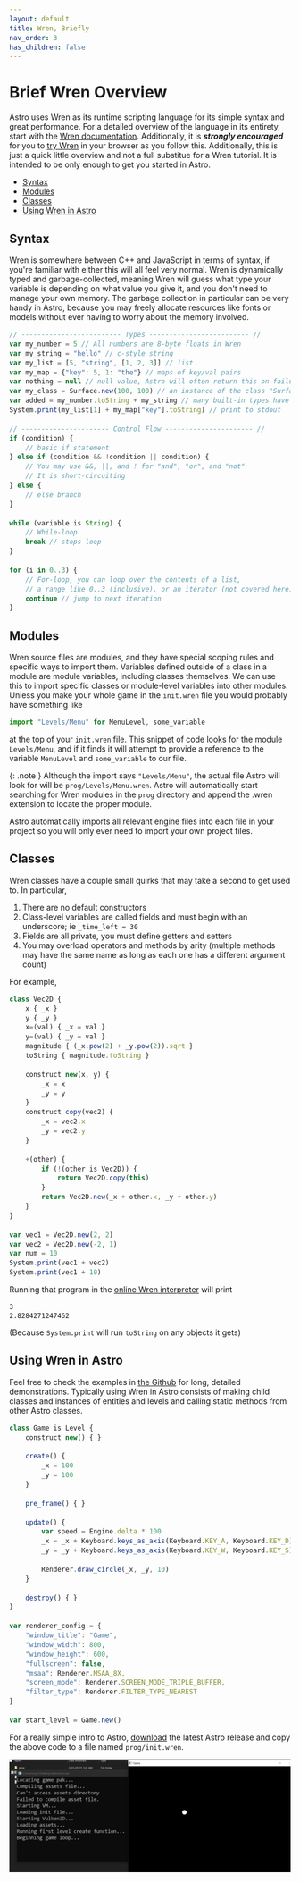 ```yaml
---
layout: default
title: Wren, Briefly
nav_order: 3
has_children: false
---
```


# Brief Wren Overview
Astro uses Wren as its runtime scripting language for its simple syntax
and great performance. For a detailed overview of the language in its
entirety, start with the [Wren documentation](https://wren.io/syntax.html).
Additionally, it is ***strongly encouraged*** for you to [try Wren](https://wren.io/try/)
in your browser as you follow this. Additionally, this is just a quick
little overview and not a full substitue for a Wren tutorial. It is intended
to be only enough to get you started in Astro.

 + [Syntax](#Syntax)
 + [Modules](#modules)
 + [Classes](#Classes)
 + [Using Wren in Astro](#using-wren-in-astro)

## Syntax
Wren is somewhere between C++ and JavaScript in terms of syntax, if you're familiar
with either this will all feel very normal. Wren is dynamically typed and
garbage-collected, meaning Wren will guess what type your variable is depending
on what value you give it, and you don't need to manage your own memory. The garbage
collection in particular can be very handy in Astro, because you may freely allocate
resources like fonts or models without ever having to worry about the memory involved.

```javascript
// ------------------------- Types ------------------------- //
var my_number = 5 // All numbers are 8-byte floats in Wren
var my_string = "hello" // c-style string
var my_list = [5, "string", [1, 2, 3]] // list
var my_map = {"key": 5, 1: "the"} // maps of key/val pairs
var nothing = null // null value, Astro will often return this on failure
var my_class = Surface.new(100, 100) // an instance of the class "Surface"
var added = my_number.toString + my_string // many built-in types have a .toString method
System.print(my_list[1] + my_map["key"].toString) // print to stdout

// ---------------------- Control Flow ---------------------- //
if (condition) {
    // basic if statement
} else if (condition && !condition || condition) {
    // You may use &&, ||, and ! for "and", "or", and "not"
    // It is short-circuiting
} else {
    // else branch
}

while (variable is String) {
    // While-loop
    break // stops loop
}

for (i in 0..3) {
    // For-loop, you can loop over the contents of a list,
    // a range like 0..3 (inclusive), or an iterator (not covered here)
    continue // jump to next iteration
}
```

## Modules
Wren source files are modules, and they have special scoping rules and specific ways
to import them. Variables defined outside of a class in a module are module variables,
including classes themselves. We can use this to import specific classes or module-level
variables into other modules. Unless you make your whole game in the `init.wren` file
you would probably have something like

```javascript
import "Levels/Menu" for MenuLevel, some_variable
```

at the top of your `init.wren` file. This snippet of code looks for the module `Levels/Menu`,
and if it finds it will attempt to provide a reference to the variable `MenuLevel` and
`some_variable` to our file. 

{: .note }
Although the import says `"Levels/Menu"`, the actual file Astro will look for will be
`prog/Levels/Menu.wren`. Astro will automatically start searching for Wren modules
in the `prog` directory and append the .wren extension to locate the proper module.

Astro automatically imports all relevant engine files into each file in your project so you
will only ever need to import your own project files.

## Classes
Wren classes have a couple small quirks that may take a second to get used to. In particular,

 1. There are no default constructors
 2. Class-level variables are called fields and must begin with an underscore; ie
 `_time_left = 30`
 3. Fields are all private, you must define getters and setters
 4. You may overload operators and methods by arity (multiple methods may have the same name
 as long as each one has a different argument count)

For example,

```javascript
class Vec2D {
    x { _x }
    y { _y }
    x=(val) { _x = val }
    y=(val) { _y = val }
    magnitude { (_x.pow(2) + _y.pow(2)).sqrt }
    toString { magnitude.toString }
  
    construct new(x, y) {
        _x = x
        _y = y
    }
    construct copy(vec2) {
        _x = vec2.x
        _y = vec2.y
    }
    
    +(other) {
        if (!(other is Vec2D)) {
            return Vec2D.copy(this)
        }
        return Vec2D.new(_x + other.x, _y + other.y)
    }
}

var vec1 = Vec2D.new(2, 2)
var vec2 = Vec2D.new(-2, 1)
var num = 10
System.print(vec1 + vec2)
System.print(vec1 + 10)
```

Running that program in the [online Wren interpreter](https://wren.io/try/) will print

    3
    2.8284271247462

(Because `System.print` will run `toString` on any objects it gets)

## Using Wren in Astro
Feel free to check the examples in [the Github](https://github.com/PaoloMazzon/Astro/tree/master/examples)
for long, detailed demonstrations. Typically using Wren in Astro consists of making child classes and instances
of entities and levels and calling static methods from other Astro classes.

```javascript    
class Game is Level {
    construct new() { }
    
    create() {
        _x = 100
        _y = 100
    }
    
    pre_frame() { }

    update() {
        var speed = Engine.delta * 100
        _x = _x + Keyboard.keys_as_axis(Keyboard.KEY_A, Keyboard.KEY_D) * speed
        _y = _y + Keyboard.keys_as_axis(Keyboard.KEY_W, Keyboard.KEY_S) * speed

        Renderer.draw_circle(_x, _y, 10)
    }

    destroy() { }
}

var renderer_config = {
    "window_title": "Game",
    "window_width": 800,
    "window_height": 600,
    "fullscreen": false,
    "msaa": Renderer.MSAA_8X,
    "screen_mode": Renderer.SCREEN_MODE_TRIPLE_BUFFER,
    "filter_type": Renderer.FILTER_TYPE_NEAREST
}

var start_level = Game.new()
```

For a really simple intro to Astro, [download](https://github.com/PaoloMazzon/Astro/releases)
the latest Astro release and copy the above code to a file named `prog/init.wren`.

![demo](demogame.png) 